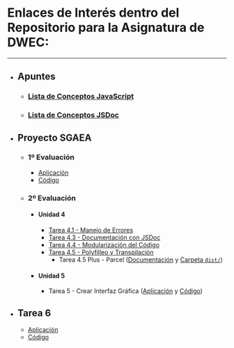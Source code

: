 # Enlaces de Interés dentro del Repositorio para la Asignatura de DWEC:

---

- ## Apuntes
    - ### [Lista de Conceptos JavaScript](LISTA%20DE%20CONCEPTOS%20JAVASCRIPT.md)
    - ### [Lista de Conceptos JSDoc](LISTA%20DE%20CONCEPTOS%20JSDOC.md)
- ## Proyecto SGAEA
    - ### 1º Evaluación
        - [Aplicación](https://aloncraftmc.github.io/DWEC_VIEW_HernandezRobles_Alonso/SGAEA/Original%20(1%C2%AA%20Evaluaci%C3%B3n)/index.html)
        - [Código](SGAEA/Original%20(1ª%20Evaluación)/script.js)
    - ### 2º Evaluación
        - #### Unidad 4
            - [Tarea 4.1 - Manejo de Errores](SGAEA/Tarea_4_1/script.js)
            - [Tarea 4.3 - Documentación con JSDoc](https://aloncraftmc.github.io/DWEC_VIEW_HernandezRobles_Alonso/SGAEA/Tarea_4_3/docs/index.html)
            - [Tarea 4.4 - Modularización del Código](https://aloncraftmc.github.io/DWEC_VIEW_HernandezRobles_Alonso/SGAEA/Tarea_4_4/docs/index.html)
            - [Tarea 4.5 - Polyfilleo y Transpilación](SGAEA/Tarea_4_5/dist/bundle.js)
                - Tarea 4.5 Plus - Parcel ([Documentación](SGAEA/Tarea_4_5_Plus/docmedia/Tarea%204.5%20Plus.md) y [Carpeta `dist/`](SGAEA/Tarea_4_5_Plus/dist/))
        - #### Unidad 5
            - Tarea 5 - Crear Interfaz Gráfica ([Aplicación](https://aloncraftmc.github.io/DWEC_VIEW_HernandezRobles_Alonso/SGAEA/Tarea_5/index.html) y [Código](https://github.com/AloncraftMC/DWEC_VIEW_HernandezRobles_Alonso/tree/master/SGAEA/Tarea_5))
- ## Tarea 6
    - [Aplicación](https://aloncraftmc.github.io/DWEC_VIEW_HernandezRobles_Alonso/Tarea_6/src/index.html)
    - [Código](https://github.com/AloncraftMC/DWEC_VIEW_HernandezRobles_Alonso/tree/master/Tarea_6)